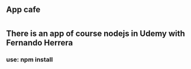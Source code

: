 ## App cafe 

#

## There is an app of course nodejs in Udemy with Fernando Herrera
### use:  npm install